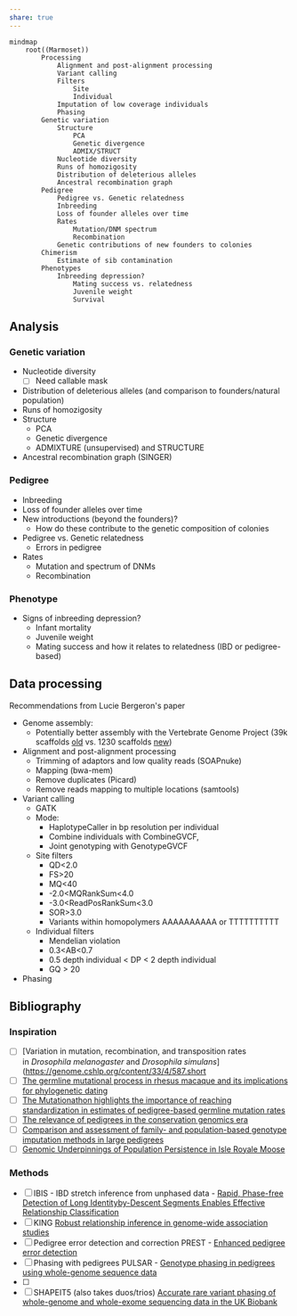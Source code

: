 ```yaml
---
share: true
---
```

```mermaid
mindmap
	root((Marmoset))
		Processing
			Alignment and post-alignment processing
			Variant calling
			Filters
				Site
				Individual
			Imputation of low coverage individuals
			Phasing
		Genetic variation
			Structure
				PCA
				Genetic divergence
				ADMIX/STRUCT
			Nucleotide diversity
			Runs of homozigosity
			Distribution of deleterious alleles
			Ancestral recombination graph
		Pedigree
			Pedigree vs. Genetic relatedness
			Inbreeding
			Loss of founder alleles over time
			Rates
				Mutation/DNM spectrum
				Recombination
			Genetic contributions of new founders to colonies
		Chimerism
			Estimate of sib contamination
		Phenotypes
			Inbreeding depression?
				Mating success vs. relatedness
				Juvenile weight
				Survival
```
## Analysis
### Genetic variation
- Nucleotide diversity
	- [ ] Need callable mask
- Distribution of deleterious alleles (and comparison to founders/natural population)
- Runs of homozigosity
- Structure
	- PCA
	- Genetic divergence
	- ADMIXTURE (unsupervised) and STRUCTURE
- Ancestral recombination graph (SINGER)
### Pedigree
- Inbreeding
- Loss of founder alleles over time
- New introductions (beyond the founders)?
	- How do these contribute to the genetic composition of colonies
- Pedigree vs. Genetic relatedness
	- Errors in pedigree
- Rates
	- Mutation and spectrum of DNMs
	- Recombination
### Phenotype
- Signs of inbreeding depression?
	- Infant mortality
	- Juvenile weight
	- Mating success and how it relates to relatedness (IBD or pedigree-based)

## Data processing
Recommendations from Lucie Bergeron's paper
- Genome assembly:
	-  Potentially better assembly with the Vertebrate Genome Project (39k scaffolds [old](https://www.ebi.ac.uk/ena/browser/view/GCA_002754865.1) vs. 1230 scaffolds [new](https://www.genomeark.org/genomeark-all/Callithrix_jacchus.html))
- Alignment and post-alignment processing
	- Trimming of adaptors and low quality reads (SOAPnuke)
	- Mapping (bwa-mem)
	- Remove duplicates (Picard)
	- Remove reads mapping to multiple locations (samtools)
- Variant calling
	- GATK
	- Mode:
		- HaplotypeCaller in bp resolution per individual
		- Combine individuals with CombineGVCF, 
		- Joint genotyping with GenotypeGVCF
	- Site filters
		- QD<2.0
		- FS>20
		- MQ<40
		- -2.0<MQRankSum<4.0
		- -3.0<ReadPosRankSum<3.0
		- SOR>3.0
		- Variants within homopolymers AAAAAAAAAA or TTTTTTTTTT
	- Individual filters
		- Mendelian violation
		- 0.3<AB<0.7
		- 0.5 depth individual < DP < 2 depth individual
		- GQ > 20
- Phasing
## Bibliography
### Inspiration
- [ ] [Variation in mutation, recombination, and transposition rates in _Drosophila melanogaster_ and _Drosophila simulans_](https://genome.cshlp.org/content/33/4/587.short
- [ ] [The germline mutational process in rhesus macaque and its implications for phylogenetic dating](https://pubmed.ncbi.nlm.nih.gov/33954793/)
- [ ] [The Mutationathon highlights the importance of reaching standardization in estimates of pedigree-based germline mutation rates](https://elifesciences.org/articles/73577#fig3)
- [ ] [The relevance of pedigrees in the conservation genomics era](https://www.ncbi.nlm.nih.gov/pmc/articles/PMC9298073/)
- [ ] [Comparison and assessment of family- and population-based genotype imputation methods in large pedigrees](https://www.ncbi.nlm.nih.gov/pmc/articles/PMC6314157/)
- [ ] [Genomic Underpinnings of Population Persistence in Isle Royale Moose](https://academic.oup.com/mbe/article/40/2/msad021/7024794)
### Methods
- [ ] IBIS - IBD stretch inference from unphased data - [Rapid, Phase-free Detection of Long Identityby-Descent Segments Enables Effective Relationship Classification](https://www.cell.com/ajhg/pdf/S0002-9297(20)30054-9.pdf)
- [ ] KING [Robust relationship inference in genome-wide association studies](https://academic.oup.com/bioinformatics/article/26/22/2867/228512)
- [ ] Pedigree error detection and correction PREST - [Enhanced pedigree error detection](https://pubmed.ncbi.nlm.nih.gov/12566741/)
- [ ] Phasing with pedigrees PULSAR - [Genotype phasing in pedigrees using whole-genome sequence data](https://www.nature.com/articles/s41431-020-0574-3#Sec13)
- [ ] 
- [ ] SHAPEIT5 (also takes duos/trios) [Accurate rare variant phasing of whole-genome and whole-exome sequencing data in the UK Biobank](https://www.nature.com/articles/s41588-023-01415-w)